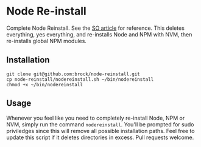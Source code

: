# Node Re-install

Complete Node Reinstall. See the [SO article](http://stackoverflow.com/a/11178106/2083544) for reference. This deletes everything, yes everything, and re-installs Node and NPM with NVM, then re-installs global NPM modules.

## Installation

```
git clone git@github.com:brock/node-reinstall.git
cp node-reinstall/nodereinstall.sh ~/bin/nodereinstall
chmod +x ~/bin/nodereinstall
```

## Usage
Whenever you feel like you need to completely re-install Node, NPM or NVM, simply run the command `nodereinstall`. You'll be prompted for sudo priviledges since this will remove all possible installation paths. Feel free to update this script if it deletes directories in excess. Pull requests welcome.
